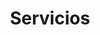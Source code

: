 ---
title: "Servicios"
order: 2
type: "links"
description: ""
links:
  - title: "Innovación"
    url: "/services/innovacion"
  - title: "Tecnología"
    url: "/services/tecnologia"
  - title: "Operaciones"
    url: "/services/operaciones"
  - title: "Inversiones"
    url: "/services/inversiones"
  - title: "Propuesta Integral"
    url: "/services/propuesta-integral"
---